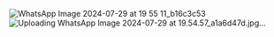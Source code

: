 ![WhatsApp Image 2024-07-29 at 19 55 11_b16c3c53](https://github.com/user-attachments/assets/5cd7d94e-b45e-4444-a7f1-b24435da2bf9)
![Uploading WhatsApp Image 2024-07-29 at 19.54.57_a1a6d47d.jpg…]()
